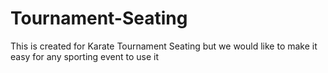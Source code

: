 # Tournament-Seating
This is created for Karate Tournament Seating but we would like to make it easy for any sporting event to use it
